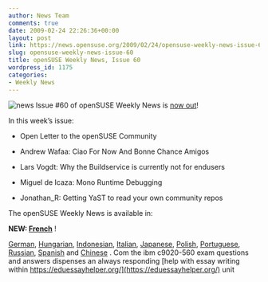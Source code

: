 ```yaml
---
author: News Team
comments: true
date: 2009-02-24 22:26:36+00:00
layout: post
link: https://news.opensuse.org/2009/02/24/opensuse-weekly-news-issue-60/
slug: opensuse-weekly-news-issue-60
title: openSUSE Weekly News, Issue 60
wordpress_id: 1175
categories:
- Weekly News
---
```


![news](//news.opensuse.org/wp-content/uploads/2007/11/knewsticker.png) Issue #60 of openSUSE Weekly News is [now out](//en.opensuse.org/OpenSUSE_Weekly_News/60)!  
  

In this week’s issue:


  * Open Letter to the openSUSE Community 

  * Andrew Wafaa: Ciao For Now And Bonne Chance Amigos 

  * Lars Vogdt: Why the Buildservice is currently not for endusers 

  * Miguel de Icaza: Mono Runtime Debugging 

  * Jonathan_R: Getting YaST to read your own community repos 




The openSUSE Weekly News is available in: 

**NEW: [French](//fr.opensuse.org/OpenSUSE_Lettre_Information/60)**  !

[German](//de.opensuse.org/OpenSUSE-Wochenschau/60),
[Hungarian](//hu.opensuse.org/OpenSUSE_Heti_H%C3%ADrmond%C3%B3/60), 
[Indonesian](//en.opensuse.org/OpenSUSE_Weekly_News/60/indonesian),
[Italian](//it.opensuse.org/OpenSUSE_Newsletter_Settimanale/60),
[Japanese](//ja.opensuse.org/OpenSUSE_Weekly_News/60),
[Polish](//pl.opensuse.org/Tygodnik_openSUSE/60), 
[Portuguese](//pt.opensuse.org/Not%C3%ADcias_da_semana_no_openSUSE/60),
[Russian](//ru.opensuse.org/%D0%95%D0%B6%D0%B5%D0%BD%D0%B5%D0%B4%D0%B5%D0%BB%D1%8C%D0%BD%D1%8B%D0%B5_%D0%BD%D0%BE%D0%B2%D0%BE%D1%81%D1%82%D0%B8_openSUSE/60),
[Spanish](//es.opensuse.org/OpenSUSE_Noticias_Semanales/60)  and
[Chinese](//en.opensuse.org/OpenSUSE_Weekly_News/60/chinese) . Com the ibm c9020-560 exam questions and answers dispenses an always responding [help with essay writing within https://eduessayhelper.org/](https://eduessayhelper.org/) unit
